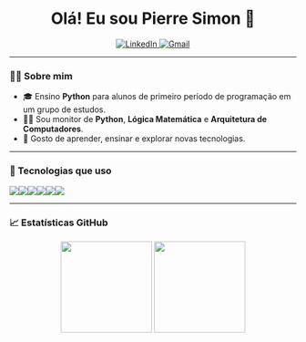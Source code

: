 
<h1 align="center">Olá! Eu sou Pierre Simon 👋</h1>

<p align="center">
  <a href="https://www.linkedin.com/in/pierre-cavalcanti/" target="_blank">
    <img src="https://img.shields.io/badge/LinkedIn-blue?style=flat-square&logo=linkedin" alt="LinkedIn">
  </a>
  <a href="mailto:pierresimoncc@gmail.com">
    <img src="https://img.shields.io/badge/Gmail-red?style=flat-square&logo=gmail&logoColor=white" alt="Gmail">
  </a>
</p>

---

### 👨‍🏫 Sobre mim

- 🎓 Ensino **Python** para alunos de primeiro período de programação em um grupo de estudos.
- 👨‍💻 Sou monitor de **Python**, **Lógica Matemática** e **Arquitetura de Computadores**.
- 💬 Gosto de aprender, ensinar e explorar novas tecnologias.

---

### 🚀 Tecnologias que uso

<p style="display: flex; flex-wrap: wrap;">
  <img src="https://img.shields.io/badge/Python-3776AB?style=for-the-badge&logo=python&logoColor=white" />
  <img src="https://img.shields.io/badge/HTML5-E34F26?style=for-the-badge&logo=html5&logoColor=white" />
  <img src="https://img.shields.io/badge/CSS3-1572B6?style=for-the-badge&logo=css3&logoColor=white" />
  <img src="https://img.shields.io/badge/JavaScript-F7DF1E?style=for-the-badge&logo=javascript&logoColor=black" />
  <img src="https://img.shields.io/badge/Git-F05032?style=for-the-badge&logo=git&logoColor=white" />
  <img src="https://img.shields.io/badge/Linux-FCC624?style=for-the-badge&logo=linux&logoColor=black" />
</p>

---

### 📈 Estatísticas GitHub

<p align="center">
  <img height="160em" src="https://github-readme-stats.vercel.app/api?username=pierresimon&show_icons=true&theme=tokyonight" />
  <img height="160em" src="https://github-readme-stats.vercel.app/api/top-langs/?username=pierresimon&layout=compact&theme=tokyonight"/>
</p>
